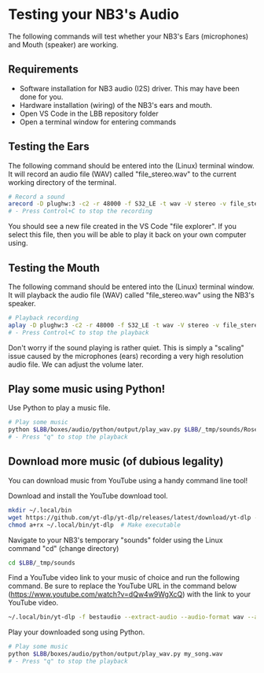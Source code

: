 # Testing your NB3's Audio
The following commands will test whether your NB3's Ears (microphones) and Mouth (speaker) are working.

## Requirements
- Software installation for NB3 audio (I2S) driver. This may have been done for you.
- Hardware installation (wiring) of the NB3's ears and mouth.
- Open VS Code in the LBB repository folder
- Open a terminal window for entering commands

## Testing the Ears
The following command should be entered into the (Linux) terminal window. It will record an audio file (WAV) called "file_stereo.wav" to the current working directory of the terminal.

```bash
# Record a sound
arecord -D plughw:3 -c2 -r 48000 -f S32_LE -t wav -V stereo -v file_stereo.wav
# - Press Control+C to stop the recording
```

You should see a new file created in the VS Code "file explorer". If you select this file, then you will be able to play it back on your own computer using.

## Testing the Mouth
The following command should be entered into the (Linux) terminal window. It will playback the audio file (WAV) called "file_stereo.wav" using the NB3's speaker.

```bash
# Playback recording
aplay -D plughw:3 -c2 -r 48000 -f S32_LE -t wav -V stereo -v file_stereo.wav
# - Press Control+C to stop the playback
```

Don't worry if the sound playing is rather quiet. This is simply a "scaling" issue caused by the microphones (ears) recording a very high resolution audio file. We can adjust the volume later.

## Play some music using Python!
Use Python to play a music file.

```bash
# Play some music
python $LBB/boxes/audio/python/output/play_wav.py $LBB/_tmp/sounds/Rose_Mars_APT.wav
# - Press "q" to stop the playback
```

## Download more music (of dubious legality)
You can download music from YouTube using a handy command line tool!

Download and install the YouTube download tool.

```bash
mkdir ~/.local/bin
wget https://github.com/yt-dlp/yt-dlp/releases/latest/download/yt-dlp -O ~/.local/bin/yt-dlp
chmod a+rx ~/.local/bin/yt-dlp  # Make executable
```

Navigate to your NB3's temporary "sounds" folder using the Linux command "cd" (change directory)

```bash
cd $LBB/_tmp/sounds
```

Find a YouTube video link to your music of choice and run the following command. Be sure to replace the YouTube URL in the command below (https://www.youtube.com/watch?v=dQw4w9WgXcQ) with the link to your YouTube video.

```bash
~/.local/bin/yt-dlp -f bestaudio --extract-audio --audio-format wav --audio-quality 48K -o my_song.wav https://www.youtube.com/watch?v=dQw4w9WgXcQ
```

Play your downloaded song using Python.

```bash
# Play some music
python $LBB/boxes/audio/python/output/play_wav.py my_song.wav
# - Press "q" to stop the playback
```
